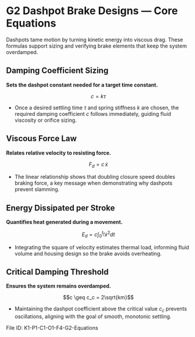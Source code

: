 # G2 Dashpot Brake Designs — Core Equations

Dashpots tame motion by turning kinetic energy into viscous drag. These formulas support sizing and verifying brake elements that keep the system overdamped.

## Damping Coefficient Sizing
**Sets the dashpot constant needed for a target time constant.**

$$c = k\tau$$

- Once a desired settling time $\tau$ and spring stiffness $k$ are chosen, the required damping coefficient $c$ follows immediately, guiding fluid viscosity or orifice sizing.

## Viscous Force Law
**Relates relative velocity to resisting force.**

$$F_d = c\, \dot{x}$$

- The linear relationship shows that doubling closure speed doubles braking force, a key message when demonstrating why dashpots prevent slamming.

## Energy Dissipated per Stroke
**Quantifies heat generated during a movement.**

$$E_d = c \int_{0}^{t_f} \dot{x}^2 dt$$

- Integrating the square of velocity estimates thermal load, informing fluid volume and housing design so the brake avoids overheating.

## Critical Damping Threshold
**Ensures the system remains overdamped.**

$$c \geq c_c = 2\sqrt{km}$$

- Maintaining the dashpot coefficient above the critical value $c_c$ prevents oscillations, aligning with the goal of smooth, monotonic settling.

File ID: K1-P1-C1-O1-F4-G2-Equations
